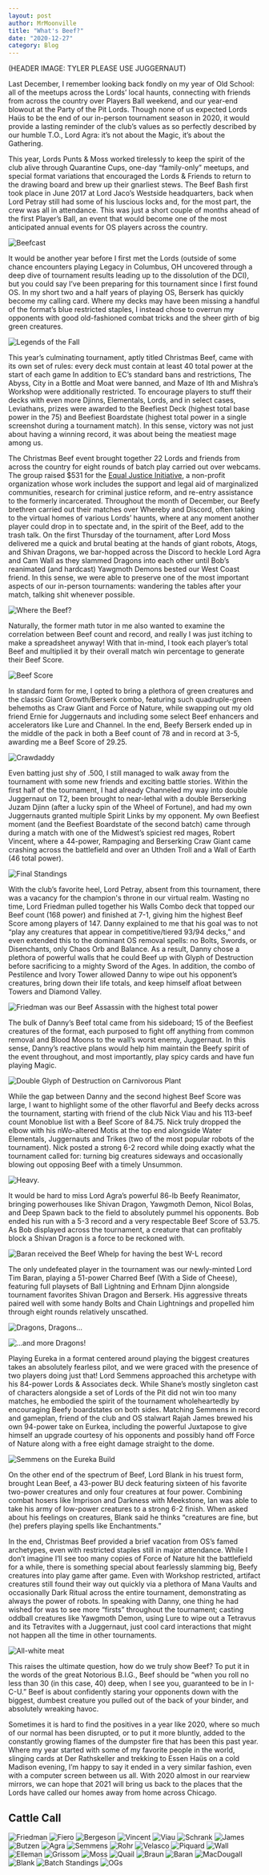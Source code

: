 ```yaml
---
layout: post
author: MrMoonville
title: "What's Beef?"
date: "2020-12-27"
category: Blog
---
```


(HEADER IMAGE: TYLER PLEASE USE JUGGERNAUT)

Last December, I remember looking back fondly on my year of Old School: all of the meetups across the Lords’ local haunts, connecting with friends from across the country over Players Ball weekend, and our year-end blowout at the Party of the Pit Lords. Though none of us expected Lords Haüs to be the end of our in-person tournament season in 2020, it would provide a lasting reminder of the club’s values as so perfectly described by our humble T.O., Lord Agra: it’s not about the Magic, it’s about the Gathering.  

This year, Lords Punts & Moss worked tirelessly to keep the spirit of the club alive through Quarantine Cups, one-day “family-only” meetups, and special format variations that encouraged the Lords & Friends to return to the drawing board and brew up their gnarliest stews. The Beef Bash first took place in June 2017 at Lord Jaco’s Westside headquarters, back when Lord Petray still had some of his luscious locks and, for the most part, the crew was all in attendance. This was just a short couple of months ahead of the first Player’s Ball, an event that would become one of the most anticipated annual events for OS players across the country. 

![Beefcast](/assets/images/2020/ChristmasBeef/beefcast.png)

It would be another year before I first met the Lords (outside of some chance encounters playing Legacy in Columbus, OH uncovered through a deep dive of tournament results leading up to the dissolution of the DCI), but you could say I’ve been preparing for this tournament since I first found OS. In my short two and a half years of playing OS, Berserk has quickly become my calling card. Where my decks may have been missing a handful of the format’s blue restricted staples, I instead chose to overrun my opponents with good old-fashioned combat tricks and the sheer girth of big green creatures. 

![Legends of the Fall](/assets/images/2020/ChristmasBeef/beefmaslordsandlegends.jpg)

This year’s culminating tournament, aptly titled Christmas Beef, came with its own set of rules: every deck must contain at least 40 total power at the start of each game
In addition to EC’s standard bans and restrictions, The Abyss, City in a Bottle and Moat were banned, and Maze of Ith and Mishra’s Workshop were additionally restricted. To encourage players to stuff their decks with even more Djinns, Elementals, Lords, and in select cases, Leviathans, prizes were awarded to the Beefiest Deck (highest total base power in the 75) and Beefiest Boardstate (highest total power in a single screenshot during a tournament match). In this sense, victory was not just about having a winning record, it was about being the meatiest mage among us.

The Christmas Beef event brought together 22 Lords and friends from across the country for eight rounds of batch play carried out over webcams. The group raised $531 for the [Equal Justice Initiative](https://musiccityos.com/2020/08/31/old-school-in-the-time-of-ice-alpha-through-alliances/), a non-profit organization whose work includes the support and legal aid of marginalized communities, research for criminal justice reform, and re-entry assistance to the formerly incarcerated. Throughout the month of December, our Beefy brethren carried out their matches over Whereby and Discord, often taking to the virtual homes of various Lords’ haunts, where at any moment another player could drop in to spectate and, in the spirit of the Beef, add to the trash talk. On the first Thursday of the tournament, after Lord Moss delivered me a quick and brutal beating at the hands of giant robots, Atogs, and Shivan Dragons, we bar-hopped across the Discord to heckle Lord Agra and Cam Wall as they slammed Dragons into each other until Bob’s reanimated (and hardcast) Yawgmoth Demons bested our West Coast friend. In this sense, we were able to preserve one of the most important aspects of our in-person tournaments: wandering the tables after your match, talking shit whenever possible.

![Where the Beef?](/assets/images/2020/ChristmasBeef/beefmaschickendinner.png)

Naturally, the former math tutor in me also wanted to examine the correlation between Beef count and record, and really I was just itching to make a spreadsheet anyway! With that in-mind, I took each player’s total Beef and multiplied it by their overall match win percentage to generate their Beef Score.

![Beef Score](/assets/images/2020/ChristmasBeef/beefscore.png)

In standard form for me, I opted to bring a plethora of green creatures and the classic Giant Growth/Berserk combo, featuring such quadruple-green behemoths as Craw Giant and Force of Nature, while swapping out my old friend Ernie for Juggernauts and including some select Beef enhancers and accelerators like Lure and Channel. In the end, Beefy Berserk ended up in the middle of the pack in both a Beef count of 78 and in record at 3-5, awarding me a Beef Score of 29.25. 

![Crawdaddy](/assets/images/2020/ChristmasBeef/beefmasbigcraw.png)

Even batting just shy of .500, I still managed to walk away from the tournament with some new friends and exciting battle stories. Within the first half of the tournament, I had already Channeled my way into double Juggernaut on T2, been brought to near-lethal with a double Berserking Juzam Djinn (after a lucky spin of the Wheel of Fortune), and had my own Juggernauts granted multiple Spirit Links by my opponent. My own Beefiest moment (and the Beefiest Boardstate of the second batch) came through during a match with one of the Midwest’s spiciest red mages, Robert Vincent, where a 44-power, Rampaging and Berserking Craw Giant came crashing across the battlefield and over an Uthden Troll and a Wall of Earth (46 total power).

![Final Standings](/assets/images/2020/ChristmasBeef/beeffinaltally.png)

With the club’s favorite heel, Lord Petray, absent from this tournament, there was a vacancy for the champion's throne in our virtual realm. Wasting no time, Lord Friedman pulled together his Walls Combo deck that topped our Beef count (168 power) and finished at 7-1, giving him the highest Beef Score among players of 147. Danny explained to me that his goal was to not “play any creatures that appear in competitive/tiered 93/94 decks,” and even extended this to the dominant OS removal spells: no Bolts, Swords, or Disenchants, only Chaos Orb and Balance. As a result, Danny chose a plethora of powerful walls that he could Beef up with Glyph of Destruction before sacrificing to a mighty Sword of the Ages. In addition, the combo of Pestilence and Ivory Tower allowed Danny to wipe out his opponent’s creatures, bring down their life totals, and keep himself afloat between Towers and Diamond Valley.

![Friedman was our Beef Assassin with the highest total power](/assets/images/2020/ChristmasBeef/beefmasbeefassassin.jpg)

The bulk of Danny’s Beef total came from his sideboard; 15 of the Beefiest creatures of the format, each purposed to fight off anything from common removal and Blood Moons to the wall’s worst enemy, Juggernaut. In this sense, Danny’s reactive plans would help him maintain the Beefy spirit of the event throughout, and most importantly, play spicy cards and have fun playing Magic.

![Double Glyph of Destruction on Carnivorous Plant](/assets/images/2020/ChristmasBeef/bigwall.png)

While the gap between Danny and the second highest Beef Score was large, I want to highlight some of the other flavorful and Beefy decks across the tournament, starting with friend of the club Nick Viau and his 113-beef count Monoblue list with a Beef Score of 84.75. Nick truly dropped the elbow with his nWo-altered Motis at the top end alongside Water Elementals, Juggernauts and Trikes (two of the most popular robots of the tournament). Nick posted a strong 6-2 record while doing exactly what the tournament called for: turning big creatures sideways and occasionally blowing out opposing Beef with a timely Unsummon.

![Heavy.](/assets/images/2020/ChristmasBeef/bobbigbrainbeef.png)

It would be hard to miss Lord Agra’s powerful 86-lb Beefy Reanimator, bringing powerhouses like Shivan Dragon, Yawgmoth Demon, Nicol Bolas, and Deep Spawn back to the field to absolutely pummel his opponents. Bob ended his run with a 5-3 record and a very respectable Beef Score of 53.75. As Bob displayed across the tournament, a creature that can profitably block a Shivan Dragon is a force to be reckoned with.

![Baran received the Beef Whelp for having the best W-L record](/assets/images/2020/ChristmasBeef/beefwhelp.jpg)

The only undefeated player in the tournament was our newly-minted Lord Tim Baran, playing a 51-power Charred Beef (With a Side of Cheese), featuring full playsets of Ball Lightning and Erhnam Djinn alongside tournament favorites Shivan Dragon and Berserk. His aggressive threats paired well with some handy Bolts and Chain Lightnings and propelled him through eight rounds relatively unscathed.

![Dragons, Dragons...](/assets/images/2020/ChristmasBeef/beefmasdragonwar.png)

![...and more Dragons!](/assets/images/2020/ChristmasBeef/beefmasdraco.png)

Playing Eureka in a format centered around playing the biggest creatures takes an absolutely fearless pilot, and we were graced with the presence of two players doing just that! Lord Semmens approached this archetype with his 84-power Lords & Associates deck. While Shane’s mostly singleton cast of characters alongside a set of Lords of the Pit did not win too many matches, he embodied the spirit of the tournament wholeheartedly by encouraging Beefy boardstates on both sides. Matching Semmens in record and gameplan, friend of the club and OS stalwart Rajah James brewed his own 94-power take on Eurkea, including the powerful Juxtapose to give himself an upgrade courtesy of his opponents and possibly hand off Force of Nature along with a free eight damage straight to the dome.

![Semmens on the Eureka Build](/assets/images/2020/ChristmasBeef/beefmassemmenseureka.jpg)

On the other end of the spectrum of Beef, Lord Blank in his truest form, brought Lean Beef, a 43-power BU deck featuring sixteen of his favorite two-power creatures and only four creatures at four power. Combining combat hosers like Imprison and Darkness with Meekstone, Ian was able to take his army of low-power creatures to a strong 6-2 finish. When asked about his feelings on creatures, Blank said he thinks “creatures are fine, but (he) prefers playing spells like Enchantments.”

In the end, Christmas Beef provided a brief vacation from OS’s famed archetypes, even with restricted staples still in major attendance. While I don’t imagine I’ll see too many copies of Force of Nature hit the battlefield for a while, there is something special about fearlessly slamming big, Beefy creatures into play game after game. Even with Workshop restricted, artifact creatures still found their way out quickly via a plethora of Mana Vaults and occasionally Dark Ritual across the entire tournament, demonstrating as always the power of robots. In speaking with Danny, one thing he had wished for was to see more “firsts” throughout the tournament; casting oddball creatures like Yawgmoth Demon, using Lure to wipe out a Tetravus and its Tetravites with a Juggernaut, just cool card interactions that might not happen all the time in other tournaments.

![All-white meat](/assets/images/2020/ChristmasBeef/beefmasbutzenfiero.jpg)

This raises the ultimate question, how do we truly show Beef? To put it in the words of the great Notorious B.I.G., Beef should be “when you roll no less than 30 (in this case, 40) deep, when I see you, guaranteed to be in I-C-U.” Beef is about confidently staring your opponents down with the biggest, dumbest creature you pulled out of the back of your binder, and absolutely wreaking havoc.

Sometimes it is hard to find the positives in a year like 2020, where so much of our normal has been disrupted, or to put it more bluntly, added to the constantly growing flames of the dumpster fire that has been this past year. Where my year started with some of my favorite people in the world, slinging cards at Der Rathskeller and trekking to Essen Haüs on a cold Madison evening, I’m happy to say it ended in a very similar fashion, even with a computer screen between us all. With 2020 almost in our rearview mirrors, we can hope that 2021 will bring us back to the places that the Lords have called our homes away from home across Chicago.

## Cattle Call

![Friedman](/assets/images/2020/ChristmasBeef/01beefmasfriedman.jpg)
![Fiero](/assets/images/2020/ChristmasBeef/02beefmasfiero.jpg)
![Bergeson](/assets/images/2020/ChristmasBeef/03beefmasbergeson.jpg)
![Vincent](/assets/images/2020/ChristmasBeef/04beefmasvincent.jpg)
![Viau](/assets/images/2020/ChristmasBeef/05beefmasviau.jpg)
![Schrank](/assets/images/2020/ChristmasBeef/06beefmasschrank.png)
![James](/assets/images/2020/ChristmasBeef/07beefmasjames.jpg)
![Butzen](/assets/images/2020/ChristmasBeef/08beefmasbutzen.jpg)
![Agra](/assets/images/2020/ChristmasBeef/09beefmasagra.png)
![Semmens](/assets/images/2020/ChristmasBeef/10beefmassemmens.jpg)
![Rohr](/assets/images/2020/ChristmasBeef/11beefmasrohr.jpg)
![Velasco](/assets/images/2020/ChristmasBeef/12beefmasvelasco.jpg)
![Piquard](/assets/images/2020/ChristmasBeef/13beefmaspiquard.jpg)
![Wall](/assets/images/2020/ChristmasBeef/14beefmaswall.jpg)
![Elleman](/assets/images/2020/ChristmasBeef/15beefmaselleman.jpg)
![Grissom](/assets/images/2020/ChristmasBeef/16beefmasgrissom.jpg)
![Moss](/assets/images/2020/ChristmasBeef/17beefmasmoss.jpg)
![Quail](/assets/images/2020/ChristmasBeef/18beefmasquail.jpg)
![Braun](/assets/images/2020/ChristmasBeef/19beefmasbraun.jpg)
![Baran](/assets/images/2020/ChristmasBeef/20beefmasbaran.jpeg)
![MacDougall](/assets/images/2020/ChristmasBeef/21beefmasmacdougall.jpg)
![Blank](/assets/images/2020/ChristmasBeef/22beefmasblank.jpg)
![Batch Standings](/assets/images/2020/ChristmasBeef/beefmasfinalstandings.png)
![OGs](/assets/images/2020/ChristmasBeef/beefmaslegendsofthefall.jpg)
